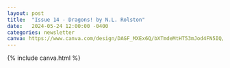 ```yaml
---
layout: post
title:  "Issue 14 - Dragons! by N.L. Rolston"
date:   2024-05-24 12:00:00 -0400
categories: newsletter
canva: https://www.canva.com/design/DAGF_MXEx6Q/bXTmdeMtHT53mJod4FN5IQ/view
---
```

{% include canva.html %}
